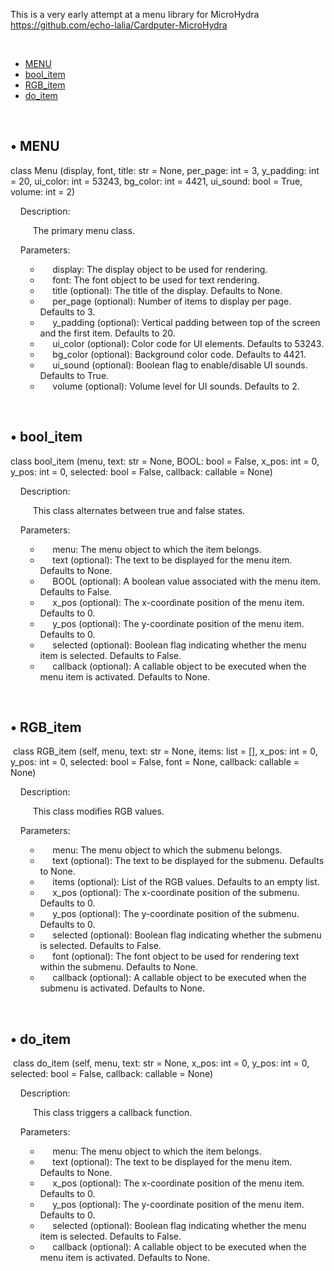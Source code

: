 <p>This is a very early attempt at a menu library for MicroHydra <a href="https://github.com/echo-lalia/Cardputer-MicroHydra" data-fr-linked="true">https://github.com/echo-lalia/Cardputer-MicroHydra</a></p>
<p>&nbsp;</p>
<ul>
    <li><a href="https://github.com/Gabriel-F-Sousa/HydraMenu/tree/main?tab=readme-ov-file#-menu">MENU</a></li>
    <li><a href="https://github.com/Gabriel-F-Sousa/HydraMenu/tree/main?tab=readme-ov-file#-bool_item">bool_item</a></li>
    <li><a href="https://github.com/Gabriel-F-Sousa/HydraMenu/tree/main?tab=readme-ov-file#-rgb_item">RGB_item</a></li>
    <li><a href="https://github.com/Gabriel-F-Sousa/HydraMenu/tree/main?tab=readme-ov-file#-do_item">do_item</a></li>
</ul>
<p>&nbsp;</p>
<h2>&bull; MENU</h2>
<p>class Menu (display, font, title: str = None, per_page: int = 3, y_padding: int = 20, ui_color: int = 53243, bg_color: int = 4421, ui_sound: bool = True, volume: int = 2)</p>
<p>&nbsp; &nbsp; Description:</p>
<p style="margin-left: 20px;">&nbsp; &nbsp; The primary menu class.</p>
<p>&nbsp; &nbsp; Parameters:</p>
<ul>
    <ul>
        <li>&nbsp; &nbsp; &nbsp;display: The display object to be used for rendering.</li>
        <li>&nbsp; &nbsp; &nbsp;font: The font object to be used for text rendering.</li>
        <li>&nbsp; &nbsp; &nbsp;title (optional): The title of the display. Defaults to None.</li>
        <li>&nbsp; &nbsp; &nbsp;per_page (optional): Number of items to display per page. Defaults to 3.</li>
        <li>&nbsp; &nbsp; &nbsp;y_padding (optional): Vertical padding between top of the screen and the first item. Defaults to 20.</li>
        <li>&nbsp; &nbsp; &nbsp;ui_color (optional): Color code for UI elements. Defaults to 53243.</li>
        <li>&nbsp; &nbsp; &nbsp;bg_color (optional): Background color code. Defaults to 4421.</li>
        <li>&nbsp; &nbsp; &nbsp;ui_sound (optional): Boolean flag to enable/disable UI sounds. Defaults to True.</li>
        <li>&nbsp; &nbsp; &nbsp;volume (optional): Volume level for UI sounds. Defaults to 2.</li>
    </ul>
</ul>
<p>&nbsp;</p>
<h2>&bull; bool_item</h2>
<p>class bool_item (menu, text: str = None, BOOL: bool = False, x_pos: int = 0, y_pos: int = 0, selected: bool = False, callback: callable = None)</p>
<p>&nbsp; &nbsp; Description:</p>
<p style="margin-left: 20px;">&nbsp; &nbsp; This class alternates between true and false states.</p>
<p>&nbsp; &nbsp; Parameters:</p>
<ul>
    <ul>
        <li>&nbsp; &nbsp; &nbsp;menu: The menu object to which the item belongs.</li>
        <li>&nbsp; &nbsp; &nbsp;text (optional): The text to be displayed for the menu item. Defaults to None.</li>
        <li>&nbsp; &nbsp; &nbsp;BOOL (optional): A boolean value associated with the menu item. Defaults to False.</li>
        <li>&nbsp; &nbsp; &nbsp;x_pos (optional): The x-coordinate position of the menu item. Defaults to 0.</li>
        <li>&nbsp; &nbsp; &nbsp;y_pos (optional): The y-coordinate position of the menu item. Defaults to 0.</li>
        <li>&nbsp; &nbsp; &nbsp;selected (optional): Boolean flag indicating whether the menu item is selected. Defaults to False.</li>
        <li>&nbsp; &nbsp; &nbsp;callback (optional): A callable object to be executed when the menu item is activated. Defaults to None.</li>
    </ul>
</ul>
<p>&nbsp;</p>
<h2>&bull; RGB_item</h2>
<p>&nbsp;class RGB_item (self, menu, text: str = None, items: list = [], x_pos: int = 0, y_pos: int = 0, selected: bool = False, font = None, callback: callable = None)</p>
<p>&nbsp; &nbsp; Description:</p>
<p style="margin-left: 20px;">&nbsp; &nbsp; This class modifies RGB values.</p>
<p>&nbsp; &nbsp; Parameters:</p>
<ul>
    <ul>
        <li>&nbsp; &nbsp; &nbsp;menu: The menu object to which the submenu belongs.</li>
        <li>&nbsp; &nbsp; &nbsp;text (optional): The text to be displayed for the submenu. Defaults to None.</li>
        <li>&nbsp; &nbsp; &nbsp;items (optional): List of the RGB values. Defaults to an empty list.</li>
        <li>&nbsp; &nbsp; &nbsp;x_pos (optional): The x-coordinate position of the submenu. Defaults to 0.</li>
        <li>&nbsp; &nbsp; &nbsp;y_pos (optional): The y-coordinate position of the submenu. Defaults to 0.</li>
        <li>&nbsp; &nbsp; &nbsp;selected (optional): Boolean flag indicating whether the submenu is selected. Defaults to False.</li>
        <li>&nbsp; &nbsp; &nbsp;font (optional): The font object to be used for rendering text within the submenu. Defaults to None.</li>
        <li>&nbsp; &nbsp; &nbsp;callback (optional): A callable object to be executed when the submenu is activated. Defaults to None.</li>
    </ul>
</ul>
<p>&nbsp;</p>
<h2>&bull; do_item</h2>
<p>&nbsp;class do_item (self, menu, text: str = None, x_pos: int = 0, y_pos: int = 0, selected: bool = False, callback: callable = None)</p>
<p>&nbsp; &nbsp; Description:</p>
<p style="margin-left: 20px;">&nbsp; &nbsp; This class triggers a callback function.</p>
<p>&nbsp; &nbsp; Parameters:</p>
<ul>
    <ul>
        <li>&nbsp; &nbsp; &nbsp;menu: The menu object to which the item belongs.</li>
        <li>&nbsp; &nbsp; &nbsp;text (optional): The text to be displayed for the menu item. Defaults to None.</li>
        <li>&nbsp; &nbsp; &nbsp;x_pos (optional): The x-coordinate position of the menu item. Defaults to 0.</li>
        <li>&nbsp; &nbsp; &nbsp;y_pos (optional): The y-coordinate position of the menu item. Defaults to 0.</li>
        <li>&nbsp; &nbsp; &nbsp;selected (optional): Boolean flag indicating whether the menu item is selected. Defaults to False.</li>
        <li>&nbsp; &nbsp; &nbsp;callback (optional): A callable object to be executed when the menu item is activated. Defaults to None.</li>
    </ul>
</ul>
<p>&nbsp;</p>
